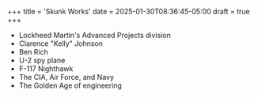 +++
title = 'Skunk Works'
date = 2025-01-30T08:36:45-05:00
draft = true
+++

- Lockheed Martin's Advanced Projects division
- Clarence "Kelly" Johnson
- Ben Rich
- U-2 spy plane
- F-117 Nighthawk
- The CIA, Air Force, and Navy
- The Golden Age of engineering
